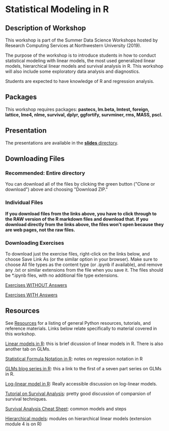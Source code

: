 # Statistical Modeling in R

## Description of Workshop

This workshop is part of the Summer Data Science Workshops hosted by Research Computing Services at Northwestern University (2019).

The purpose of the workshop is to introduce students in how to conduct statistical modeling with linear models, the most used generalized linear models, hierarchical linear models and survival analysis in R. This workshop will also include some exploratory data analysis and diagnostics.

Students are expected to have knowledge of R and regression analysis.

## Packages

This workshop requires packages: **pastecs, lm.beta, lmtest, foreign, lattice, lme4, nlme, survival, dplyr, ggfortify, survminer, rms, MASS, pscl.**

## Presentation

The presentations are available in the [**slides** directory](https://github.com/emiliolehoucq/stats-modeling-in-R/tree/master/slides).

## Downloading Files

### Recommended: Entire directory

You can download all of the files by clicking the green button ("Clone or download") above and choosing "Download ZIP."

### Individual Files

**If you download files from the links above, you have to click through to the RAW version of the R markdown files and download that.  If you download directly from the links above, the files won't open because they are web pages, not the raw files.**

### Downloading Exercises

To download just the exercise files, right-click on the links below, and choose Save Link As (or the similar option in your browser).  Make sure to choose All file types as the content type (or .ipynb if available), and remove any .txt or similar extensions from the file when you save it.  The files should be *.ipynb files, with no additional file type extensions.

[Exercises WITHOUT Answers](https://raw.githubusercontent.com/emiliolehoucq/stats-modeling-in-R/master/exercises.md)

[Exercises WITH Answers](https://raw.githubusercontent.com/emiliolehoucq/stats-modeling-in-R/master/solutions_to_exercises.R)


## Resources

See [Resources](https://github.com/nuitrcs/pythonworkshops/blob/master/resources.md) for a listing of general Python resources, tutorials, and reference materials.  Links below relate specifically to material covered in this workshop.

[Linear models in R](https://data.princeton.edu/R/linearModels): this is brief dicussion of linear models in R. There is also another tab on GLMs.

[Statistical Formula Notation in R](https://faculty.chicagobooth.edu/richard.hahn/teaching/formulanotation.pdf): notes on regression notation in R

[GLMs blog series in R](https://www.theanalysisfactor.com/r-tutorial-glm1/): this a link to the first of a seven part series on GLMs in R.

[Log-linear model in R](https://data.library.virginia.edu/an-introduction-to-loglinear-models/): Really accessible discussion on log-linear models.

[Tutorial on Survival Analysis](https://rstudio-pubs-static.s3.amazonaws.com/300535_2a8382af47714d0aaa3f4cce9a7645a3.html): pretty good discussion of comparsion of survival techniques.

[Survival Analysis Cheat Sheet](https://rpkgs.datanovia.com/survminer/survminer_cheatsheet.pdf): common models and steps

[Hierarchical models](https://www.sree.org/courses/hlm/index.php?pID=5952&pE=distribution@sree.org): modules on hierarchical linear models (extension module 4 is on R)
